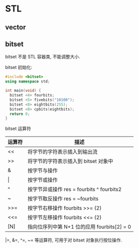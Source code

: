 # STL

## vector

## bitset

bitset 不是 STL 容器类, 不能调整大小.

bitset 初始化:

```c++
#include <bitset>
using namespace std;

int main(void) {
  bitset <4> fourbits;
  bitset <5> fivebits("10100");
  bitset <8> eightbits(255);
  bitset <8> cpbits(eightbits);
  return 0;
}
```

bitset 运算符

| 运算符 | 描述                                        |
| ------ | ------------------------------------------- |
| <<     | 将字节的字符表示插入到输出流                |
| >>     | 将字节的字符表示插入到 bitset 对象中        |
| &      | 按字节与操作                                |
| \|     | 按字节或操作                                |
| ^      | 按字节异或操作 res = fourbits ^ fourbits2   |
| ~      | 按字节取反操作 res = ~fourbits              |
| >>=    | 按字节右移操作 fourbits >>= (2)             |
| <<=    | 按字节左移操作 fourbits <<= (2)             |
| [N]    | 指向位序列中第 N+1 位的应用 fourbits[2] = 0 |

|=, &=, ^=, ~= 等运算符, 可用于对 bitset 对象执行按位操作.
